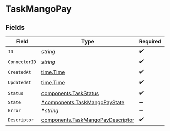 # TaskMangoPay


## Fields

| Field                                                                                  | Type                                                                                   | Required                                                                               | Description                                                                            |
| -------------------------------------------------------------------------------------- | -------------------------------------------------------------------------------------- | -------------------------------------------------------------------------------------- | -------------------------------------------------------------------------------------- |
| `ID`                                                                                   | *string*                                                                               | :heavy_check_mark:                                                                     | N/A                                                                                    |
| `ConnectorID`                                                                          | *string*                                                                               | :heavy_check_mark:                                                                     | N/A                                                                                    |
| `CreatedAt`                                                                            | [time.Time](https://pkg.go.dev/time#Time)                                              | :heavy_check_mark:                                                                     | N/A                                                                                    |
| `UpdatedAt`                                                                            | [time.Time](https://pkg.go.dev/time#Time)                                              | :heavy_check_mark:                                                                     | N/A                                                                                    |
| `Status`                                                                               | [components.TaskStatus](../../models/components/taskstatus.md)                         | :heavy_check_mark:                                                                     | N/A                                                                                    |
| `State`                                                                                | [*components.TaskMangoPayState](../../models/components/taskmangopaystate.md)          | :heavy_minus_sign:                                                                     | N/A                                                                                    |
| `Error`                                                                                | **string*                                                                              | :heavy_minus_sign:                                                                     | N/A                                                                                    |
| `Descriptor`                                                                           | [components.TaskMangoPayDescriptor](../../models/components/taskmangopaydescriptor.md) | :heavy_check_mark:                                                                     | N/A                                                                                    |